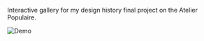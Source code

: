 Interactive gallery for my design history final project on the Atelier Populaire.

![Demo](demo.gif)